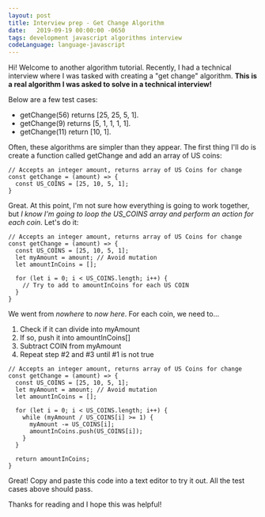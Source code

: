 ```yaml
---
layout: post
title: Interview prep - Get Change Algorithm
date:   2019-09-19 00:00:00 -0650
tags: development javascript algorithms interview
codeLanguage: language-javascript
---
```


Hi! Welcome to another algorithm tutorial. Recently, I had a technical interview where I was tasked with creating a "get change" algorithm. **This is a real algorithm I was asked to solve in a technical interview!**

Below are a few test cases:

* getChange(56) returns [25, 25, 5, 1].
* getChange(9) returns [5, 1, 1, 1, 1].
* getChange(11) return [10, 1].

Often, these algorithms are simpler than they appear. The first thing I'll do is create a function called getChange and add an array of US coins:

```
// Accepts an integer amount, returns array of US Coins for change
const getChange = (amount) => {
  const US_COINS = [25, 10, 5, 1];
}
```

Great. At this point, I'm not sure how everything is going to work together, but _I know I'm going to loop the US_COINS array and perform an action for each coin_. Let's do it:

```
// Accepts an integer amount, returns array of US Coins for change
const getChange = (amount) => {
  const US_COINS = [25, 10, 5, 1];
  let myAmount = amount; // Avoid mutation
  let amountInCoins = [];

  for (let i = 0; i < US_COINS.length; i++) {
    // Try to add to amountInCoins for each US COIN
  }
}
```

We went from _nowhere_ to _now here_. For each coin, we need to...

1. Check if it can divide into myAmount
2. If so, push it into amountInCoins[]
3. Subtract COIN from myAmount
4. Repeat step #2 and #3 until #1 is not true

```
// Accepts an integer amount, returns array of US Coins for change
const getChange = (amount) => {
  const US_COINS = [25, 10, 5, 1];
  let myAmount = amount; // Avoid mutation
  let amountInCoins = [];

  for (let i = 0; i < US_COINS.length; i++) {
    while (myAmount / US_COINS[i] >= 1) {
      myAmount -= US_COINS[i];
      amountInCoins.push(US_COINS[i]);
    }
  }

  return amountInCoins;
}
```

Great! Copy and paste this code into a text editor to try it out. All the test cases above should pass.

Thanks for reading and I hope this was helpful!